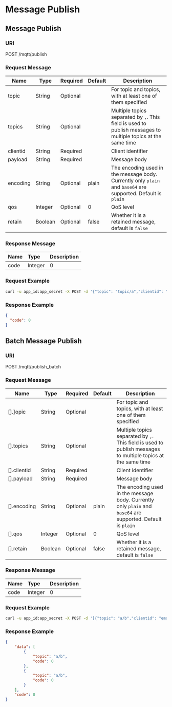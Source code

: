 # Message Publish

## Message Publish

### URI

POST /mqtt/publish

### Request Message

| Name     | Type    | Required | Default | Description                                                                                                  |
| -------- | ------- | -------- | ------- | ------------------------------------------------------------------------------------------------------------ |
| topic    | String  | Optional |         | For topic and topics, with at least one of them specified                                                    |
| topics   | String  | Optional |         | Multiple topics separated by `,`. This field is used to publish messages to multiple topics at the same time |
| clientid | String  | Required |         | Client identifier                                                                                            |
| payload  | String  | Required |         | Message body                                                                                                 |
| encoding | String  | Optional | plain   | The encoding used in the message body. Currently only `plain` and `base64` are supported. Default is `plain` |
| qos      | Integer | Optional | 0       | QoS level                                                                                                    |
| retain   | Boolean | Optional | false   | Whether it is a retained message, default is `false`                                                         |

### Response Message

| Name | Type    | Description |
| :--- | :------ | :---------- |
| code | Integer | 0           |

### Request Example

```bash
curl -u app_id:app_secret -X POST -d '{"topic": "topic/a","clientid": "emqx_c_1","payload": "Hello EMQX"}' {api}/mqtt/publish
```

### Response Example

```JSON
{
  "code": 0
}
```

## Batch Message Publish

### URI

POST /mqtt/publish_batch

### Request Message

| Name        | Type    | Required | Default | Description                                                                                                  |
| ----------- | ------- | -------- | ------- | ------------------------------------------------------------------------------------------------------------ |
| [].]opic    | String  | Optional |         | For topic and topics, with at least one of them specified                                                    |
| [].topics   | String  | Optional |         | Multiple topics separated by `,`. This field is used to publish messages to multiple topics at the same time |
| [].clientid | String  | Required |         | Client identifier                                                                                            |
| [].payload  | String  | Required |         | Message body                                                                                                 |
| [].encoding | String  | Optional | plain   | The encoding used in the message body. Currently only `plain` and `base64` are supported. Default is `plain` |
| [].qos      | Integer | Optional | 0       | QoS level                                                                                                    |
| [].retain   | Boolean | Optional | false   | Whether it is a retained message, default is `false`                                                         |

### Response Message

| Name | Type    | Description |
| :--- | :------ | :---------- |
| code | Integer | 0           |

### Request Example

```bash
curl -u app_id:app_secret -X POST -d '[{"topic": "a/b","clientid": "emqx_c_1","payload": "Hello EMQX"},{"topic": "a/b","clientid": "emqx_c_1","qos": 2,"payload": "Hi EMQX"}]' {api}/mqtt/publish_batch
```

### Response Example

```JSON
{
    "data": [
        {
            "topic": "a/b",
            "code": 0
        },
        {
            "topic": "a/b",
            "code": 0
        }
    ],
    "code": 0
}
```

